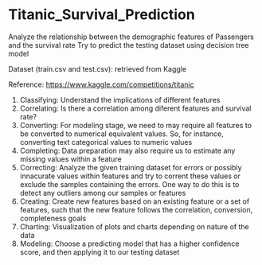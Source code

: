 # Titanic_Survival_Prediction
Analyze the relationship between the demographic features of Passengers and the survival rate
Try to predict the testing dataset using decision tree model

Dataset (train.csv and test.csv): retrieved from Kaggle

Reference: https://www.kaggle.com/competitions/titanic

1. Classifying: 
Understand the implications of different features
2. Correlating: 
Is there a correlation among diferent features and survival rate?
3. Converting: 
For modeling stage, we need to may require all features to be converted to numerical equivalent values. So, for instance, converting text categorical values to numeric values
4. Completing: 
Data preparation may also require us to estimate any missing values within a feature
5. Correcting: 
Analyze the given training dataset for errors or possibly innacurate values within features and try to corrent these values or exclude the samples containing the errors. One way to do this is to detect any outliers among our samples or features
6. Creating: 
Create new features based on an existing feature or a set of features, such that the new feature follows the correlation, conversion, completeness goals
7. Charting: 
Visualization of plots and charts depending on nature of the data
8. Modeling: 
Choose a predicting model that has a higher confidence score, and then applying it to our testing dataset
